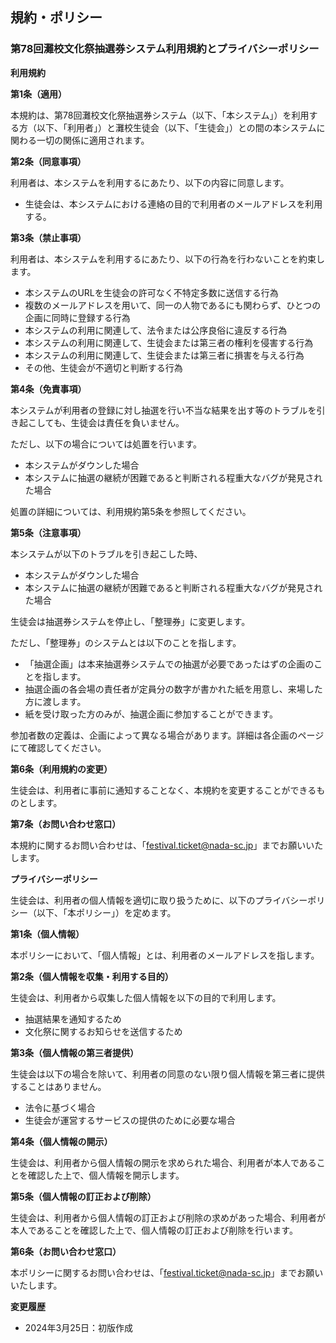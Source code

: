 ## 規約・ポリシー

### 第78回灘校文化祭抽選券システム利用規約とプライバシーポリシー

**利用規約**

**第1条（適用）**

本規約は、第78回灘校文化祭抽選券システム（以下、「本システム」）を利用する方（以下、「利用者」）と灘校生徒会（以下、「生徒会」）との間の本システムに関わる一切の関係に適用されます。

**第2条（同意事項）**

利用者は、本システムを利用するにあたり、以下の内容に同意します。

* 生徒会は、本システムにおける連絡の目的で利用者のメールアドレスを利用する。

**第3条（禁止事項）**

利用者は、本システムを利用するにあたり、以下の行為を行わないことを約束します。

* 本システムのURLを生徒会の許可なく不特定多数に送信する行為
* 複数のメールアドレスを用いて、同一の人物であるにも関わらず、ひとつの企画に同時に登録する行為
* 本システムの利用に関連して、法令または公序良俗に違反する行為
* 本システムの利用に関連して、生徒会または第三者の権利を侵害する行為
* 本システムの利用に関連して、生徒会または第三者に損害を与える行為
* その他、生徒会が不適切と判断する行為

**第4条（免責事項）**

本システムが利用者の登録に対し抽選を行い不当な結果を出す等のトラブルを引き起こしても、生徒会は責任を負いません。

ただし、以下の場合については処置を行います。

* 本システムがダウンした場合
* 本システムに抽選の継続が困難であると判断される程重大なバグが発見された場合

処置の詳細については、利用規約第5条を参照してください。

**第5条（注意事項）**

本システムが以下のトラブルを引き起こした時、

* 本システムがダウンした場合
* 本システムに抽選の継続が困難であると判断される程重大なバグが発見された場合

生徒会は抽選券システムを停止し、「整理券」に変更します。

ただし、「整理券」のシステムとは以下のことを指します。

* 「抽選企画」は本来抽選券システムでの抽選が必要であったはずの企画のことを指します。
* 抽選企画の各会場の責任者が定員分の数字が書かれた紙を用意し、来場した方に渡します。
* 紙を受け取った方のみが、抽選企画に参加することができます。

参加者数の定義は、企画によって異なる場合があります。詳細は各企画のページにて確認してください。

**第6条（利用規約の変更）**

生徒会は、利用者に事前に通知することなく、本規約を変更することができるものとします。

**第7条（お問い合わせ窓口）**

本規約に関するお問い合わせは、「festival.ticket@nada-sc.jp」までお願いいたします。

**プライバシーポリシー**

生徒会は、利用者の個人情報を適切に取り扱うために、以下のプライバシーポリシー（以下、「本ポリシー」）を定めます。

**第1条（個人情報）**

本ポリシーにおいて、「個人情報」とは、利用者のメールアドレスを指します。

**第2条（個人情報を収集・利用する目的）**

生徒会は、利用者から収集した個人情報を以下の目的で利用します。

* 抽選結果を通知するため
* 文化祭に関するお知らせを送信するため

**第3条（個人情報の第三者提供）**

生徒会は以下の場合を除いて、利用者の同意のない限り個人情報を第三者に提供することはありません。

* 法令に基づく場合
* 生徒会が運営するサービスの提供のために必要な場合

**第4条（個人情報の開示）**

生徒会は、利用者から個人情報の開示を求められた場合、利用者が本人であることを確認した上で、個人情報を開示します。

**第5条（個人情報の訂正および削除）**

生徒会は、利用者から個人情報の訂正および削除の求めがあった場合、利用者が本人であることを確認した上で、個人情報の訂正および削除を行います。

**第6条（お問い合わせ窓口）**

本ポリシーに関するお問い合わせは、「festival.ticket@nada-sc.jp」までお願いいたします。

**変更履歴**

* 2024年3月25日：初版作成
